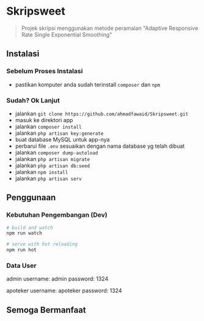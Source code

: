 # Skripsweet

> Projek skripsi menggunakan metode peramalan "Adaptive Responsive Rate Single Exponential Smoothing"


## Instalasi

### Sebelum Proses Instalasi
- pastikan komputer anda sudah terinstall `composer` dan `npm`

### Sudah? Ok Lanjut
- jalankan `git clone https://github.com/ahmadfawaid/Skripsweet.git`
- masuk ke direktori app
- jalankan `composer install`
- jalankan `php artisan key:generate`
- buat database MySQL untuk app-nya
- perbarui file `.env` sesuaikan dengan nama database yg telah dibuat
- jalankan `composer dump-autoload`
- jalankan `php artisan migrate`
- jalankan `php artisan db:seed`
- jalankan `npm install`
- jalankan `php artisan serv` 


## Penggunaan

### Kebutuhan Pengembangan (Dev)

```bash
# build and watch
npm run watch

# serve with hot reloading
npm run hot
```

### Data User

admin
username: admin
password: 1324

apoteker
username: apoteker
password: 1324


## Semoga Bermanfaat

